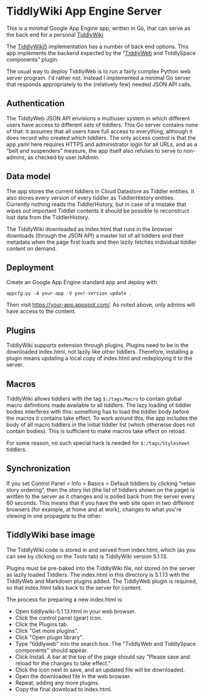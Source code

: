 # TiddlyWiki App Engine Server

This is a minimal Google App Engine app, written in Go, that can serve
as the back end for a personal [TiddlyWiki](http://tiddlywiki.com/)

The [TiddlyWiki5](https://github.com/Jermolene/TiddlyWiki5) implementation
has a number of back end options. This app implements the backend expected
by the “[TiddlyWeb](http://tiddlyweb.com/) and TiddlySpace components” plugin.

The usual way to deploy TiddlyWeb is to run a fairly complex Python web server
program. I'd rather not. Instead I implemented a minimal Go server that responds
appropriately to the (relatively few) needed JSON API calls.

## Authentication

The TiddlyWeb JSON API envisions a multiuser system in which different users have
access to different sets of tiddlers. This Go server contains none of that:
it assumes that all users have full access to everything, although it does record
who created which tiddlers. The only access control is that the app.yaml here
requires HTTPS and administrator login for all URLs, and as a “belt and suspenders” measure,
the app itself also refuses to serve to non-admins, as checked by user.IsAdmin.

## Data model

The app stores the current tiddlers in Cloud Datastore as Tiddler entities.
It also stores every version of every tiddler as TiddlerHistory entities.
Currently nothing reads the TiddlerHistory, but in case of a mistake that
wipes out important Tiddler contents it should be possible to reconstruct
lost data from the TiddlerHistory.

The TiddlyWiki downloaded as index.html that runs in the browser
downloads (through the JSON API) a master list of all tiddlers and their
metadata when the page first loads and then lazily fetches individual 
tiddler content on demand.

## Deployment

Create an Google App Engine standard app and deploy with

	appcfg.py -A your-app -V your-version update .

Then visit https://your-app.appspot.com/. As noted above, only admins
will have access to the content.

## Plugins

TiddlyWiki supports extension through plugins. 
Plugins need to be in the downloaded index.html, not lazily
like other tiddlers. Therefore, installing a plugin means 
updating a local copy of index.html and redeploying it to
the server.

## Macros

TiddlyWiki allows tiddlers with the tag `$:/tags/Macro` to contain
global macro definitions made available to all tiddlers.
The lazy loading of tiddler bodies interferes with this: something
has to load the tiddler body before the macros it contains take effect.
To work around this, the app includes the body of all macro tiddlers
in the initial tiddler list (which otherwise does not contain bodies).
This is sufficient to make macros take effect on reload.

For some reason, no such special hack is needed for `$:/tags/Stylesheet` tiddlers.

## Synchronization

If you set Control Panel > Info > Basics > Default tiddlers by clicking
“retain story ordering”, then the story list (the list of tiddlers shown on the page)
is written to the server as it changes and is polled back from the server every 60 seconds.
This means that if you have the web site open in two different browsers 
(for example, at home and at work), changes to what you're viewing in one
propagate to the other.

## TiddlyWiki base image

The TiddlyWiki code is stored in and served from index.html, which
(as you can see by clicking on the Tools tab) is TiddlyWiki version 5.1.13.

Plugins must be pre-baked into the TiddlyWiki file, not stored on the server
as lazily loaded Tiddlers. The index.html in this directory is 5.1.13 with
the TiddlyWeb and Markdown plugins added. The TiddlyWeb plugin is
required, so that index.html talks back to the server for content.

The process for preparing a new index.html is:

- Open tiddlywiki-5.1.13.html in your web browser.
- Click the control panel (gear) icon.
- Click the Plugins tab.
- Click "Get more plugins".
- Click "Open plugin library".
- Type "tiddlyweb" into the search box. The "TiddlyWeb and TiddlySpace components" should appear.
- Click Install. A bar at the top of the page should say "Please save and reload for the changes to take effect."
- Click the icon next to save, and an updated file will be downloaded.
- Open the downloaded file in the web browser.
- Repeat, adding any more plugins.
- Copy the final download to index.html.

